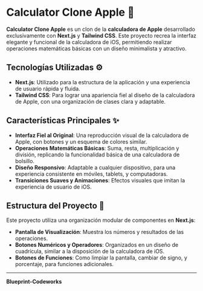 # **Calculator Clone Apple** 🍎

**Calculator Clone Apple** es un clon de la **calculadora de Apple** desarrollado exclusivamente con **Next.js** y **Tailwind CSS**. Este proyecto recrea la interfaz elegante y funcional de la calculadora de iOS, permitiendo realizar operaciones matemáticas básicas con un diseño minimalista y atractivo.

## **Tecnologías Utilizadas** ⚙️

- **Next.js**: Utilizado para la estructura de la aplicación y una experiencia de usuario rápida y fluida.
- **Tailwind CSS**: Para lograr una apariencia fiel al diseño de la calculadora de Apple, con una organización de clases clara y adaptable.

## **Características Principales** ✨

- **Interfaz Fiel al Original**: Una reproducción visual de la calculadora de Apple, con botones y un esquema de colores similar.
- **Operaciones Matemáticas Básicas**: Suma, resta, multiplicación y división, replicando la funcionalidad básica de una calculadora de bolsillo.
- **Diseño Responsivo**: Adaptable a cualquier dispositivo, para una experiencia consistente en móviles, tablets, y computadoras.
- **Transiciones Suaves y Animaciones**: Efectos visuales que imitan la experiencia de usuario de iOS.

## **Estructura del Proyecto** 📂

Este proyecto utiliza una organización modular de componentes en **Next.js**:
- **Pantalla de Visualización**: Muestra los números y resultados de las operaciones.
- **Botones Numéricos y Operadores**: Organizados en un diseño de cuadrícula, similar a la disposición de la calculadora de iOS.
- **Botones de Funciones**: Como limpiar la pantalla, cambiar de signo, y porcentaje, para funciones adicionales.
  
---

**Blueprint-Codeworks**
